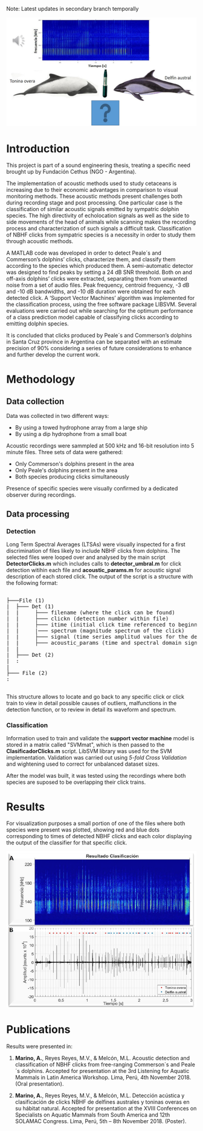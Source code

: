 Note: Latest updates in secondary branch temporally

![Intro](/Commersons-Peales-hydrophone.jpg)

# Introduction
This project is part of a sound engineering thesis, treating a specific need brought up by Fundación Cethus (NGO - Argentina).

The implementation of acoustic methods used to study cetaceans is increasing due to their economic advantages in comparison to visual monitoring methods. These acoustic methods present challenges both during recording stage and post processing. One particular case is the classification of similar acoustic signals emitted by sympatric dolphin species. The high directivity of echolocation signals as well as the side to side movements of the head of animals while scanning makes the recording process and characterization of such signals a difficult task. Classification of NBHF clicks from sympatric species is a necessity in order to study them through acoustic methods. 

A MATLAB code was developed in order to detect Peale´s and Commerson’s dolphins’ clicks, characterize them, and classify them according to the species which produced them. A semi-automatic detector was designed to find peaks by setting a 24 dB SNR threshold. Both on and off-axis dolphins’ clicks were extracted, separating them from unwanted noise from a set of audio files. Peak frequency, centroid frequency, -3 dB and -10 dB bandwidths, and -10 dB duration were obtained for each detected click. A ‘Support Vector Machines’ algorithm was implemented for the classification process, using the free software package LIBSVM. Several evaluations were carried out while searching for the optimum performance of a class prediction model capable of classifying clicks according to emitting dolphin species. 

It is concluded that clicks produced by Peale´s and Commerson’s dolphins in Santa Cruz province in Argentina can be separated with an estimate precision of 90% considering a series of future considerations to enhance and further develop the current work.

# Methodology
## Data collection
Data was collected in two different ways:
- By using a towed hydrophone array from a large ship
- By using a dip hydrophone from a small boat

Acoustic recordings were sammpled at 500 kHz and 16-bit resolution into 5 minute files.
Three sets of data were gathered:

- Only Commerson's dolphins present in the area
- Only Peale's dolphins present in the area
- Both species producing clicks simultaneously

Presence of specific species were visually confirmed by a dedicated observer during recordings.

## Data processing
### Detection
Long Term Spectral Averages (LTSAs) were visually inspected for a first discrimination of files likely to include NBHF clicks from dolphins. The selected files were looped over and analysed by the main script **DetectorClicks.m** which includes calls to **detector_umbral.m** for click detection witihin each file and **acoustic_params.m** for acoustic signal description of each stored click. The output of the script is a structure with the following format:
<pre>

├───File (1)
|  ├─── Det (1)
|  |     ├─── filename (where the click can be found)
|  |     ├─── clickn (detection number within file)
|  |     ├─── itime (initial click time referenced to beginning of file - datestr format)
|  |     |─── spectrum (magnitude spectrum of the click)
|  |     ├─── signal (time series amplitud values for the detection window of the click)
|  |     ├─── acoustic_params (time and spectral domain signal features)
|  |
|  ├─── Det (2)
|  :
|
├─── File (2)  
:

</pre>
This structure allows to locate and go back to any specific click or click train to view in detail possible causes of outliers, malfunctions in the detection function, or to review in detail its waveform and spectrum. 

### Classification
Information used to train and validate the **support vector machine** model is stored in a matrix called "SVMmat", which is then passed to the **ClasificadorClicks.m** script. LibSVM library was used for the SVM implementation. Validation was carried out using *5-fold Cross Validation* and wightening used to correct for unbalanced dataset sizes.

After the model was built, it was tested using the recordings where both species are suposed to be overlapping their click trains.

# Results
For visualization purposes a small portion of one of the files where both species were present was plotted, showing red and blue dots corresponding to times of detected NBHF clicks and each color displaying the output of the classifier for that specific click.

![Results](/Classifier-output.jpg)

# Publications

Results were presented in:

1.	**Marino, A.**, Reyes Reyes, M.V., & Melcón, M.L. Acoustic detection and classification of NBHF clicks from free-ranging Commerson´s and Peale´s dolphins. Accepted for presentation at the 3rd Listening for Aquatic Mammals in Latin America Workshop. Lima, Perú, 4th November 2018. (Oral presentation).

2.	**Marino, A.**, Reyes Reyes, M.V., & Melcón, M.L. Detección acústica y clasificación de clicks NBHF de delfines australes y toninas overas en su hábitat natural. Accepted for presentation at the XVIII Conferences on Specialists on Aquatic Mammals from South America and 12th SOLAMAC Congress. Lima, Perú, 5th – 8th November 2018. (Poster).
